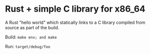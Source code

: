 # Rust + simple C library for x86_64

A Rust "hello world" which statically links to a C library compiled from source as part of the build.

Build: `make env; and make`

Run: `target/debug/foo`
